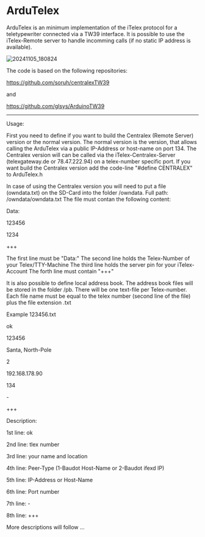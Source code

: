 # ArduTelex

ArduTelex is an minimum implementation of the iTelex protocol for a teletypewriter connected via a TW39 interface. It is possible to use the iTelex-Remote server to handle incomming calls (if no static IP address is available).

![20241105_180824](https://github.com/user-attachments/assets/2f0b3b79-2e49-452d-b057-a903b406de79)

The code is based on the following repositories:

https://github.com/soruh/centralexTW39

and

https://github.com/glsys/ArduinoTW39

--------------------------------------------------

Usage:

First you need to define if you want to build the Centralex (Remote Server) version or the normal version. The normal version is the version, that allows calling the ArduTelex via a public IP-Address or host-name on port 134. The Centralex version will can be called via the iTelex-Centralex-Server (telexgateway.de or 78.47.222.94) on a telex-number specific port. If you want build the Centralex version add the code-line "#define CENTRALEX" to ArduTelex.h

In case of using the Centralex version you will need to put a file (owndata.txt) on the SD-Card into the folder /owndata. Full path: /owndata/owndata.txt
The file must contan the following content: 

Data:

123456

1234

+++


The first line must be "Data:"
The second line holds the Telex-Number of your Telex/TTY-Machine
The third line holds the server pin for your iTelex-Account
The forth line must contain "+++"


It is also possible to define local address book. The address book files will be stored in the folder /pb. There will be one text-file per Telex-number. Each file name must be equal to the telex number (second line of the file) plus the file extension .txt

Example 123456.txt

ok

123456

Santa, North-Pole

2

192.168.178.90

134

\-

+++


Description:

1st line: ok

2nd line: tlex number

3rd line: your name and location

4th line: Peer-Type (1-Baudot Host-Name or 2-Baudot ifexd IP)

5th line: IP-Address or Host-Name

6th line: Port number

7th line: \-

8th line: +++


More descriptions will follow ...




